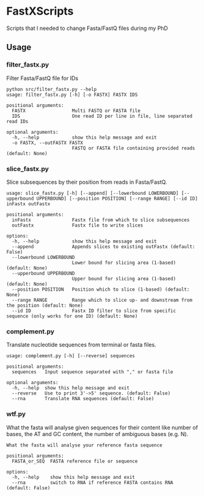 # FastXScripts

Scripts that I needed to change Fasta/FastQ files during my PhD

## Usage

### filter_fastx.py

Filter Fasta/FastQ file for IDs

```{r}
python src/filter_fastx.py --help
usage: filter_fastx.py [-h] [-o FASTX] FASTX IDS

positional arguments:
  FASTX                 Multi FASTQ or FASTA file
  IDS                   One read ID per line in file, line separated read IDs

optional arguments:
  -h, --help            show this help message and exit
  -o FASTX, --outFASTX FASTX
                        FASTQ or FASTA file containing provided reads (default: None)
```

### slice_fastx.py

Slice subsequences by their position from reads in Fasta/FastQ.

```
usage: slice_fastx.py [-h] [--append] [--lowerbound LOWERBOUND] [--upperbound UPPERBOUND] [--position POSITION] [--range RANGE] [--id ID] inFastx outFastx

positional arguments:
  inFastx               Fastx file from which to slice subsequences
  outFastx              Fastx file to write slices

options:
  -h, --help            show this help message and exit
  --append              Appends slices to existing outFastx (default: False)
  --lowerbound LOWERBOUND
                        Lower bound for slicing area (1-based) (default: None)
  --upperbound UPPERBOUND
                        Upper bound for slicing area (1-based) (default: None)
  --position POSITION   Position which to slice (1-based) (default: None)
  --range RANGE         Range which to slice up- and downstream from the position (default: None)
  --id ID               Fastx ID filter to slice from specific sequence (only works for one ID) (default: None)
```

### complement.py

Translate nucleotide sequences from terminal or fasta files.

```
usage: complement.py [-h] [--reverse] sequences

positional arguments:
  sequences   Input sequence separated with "," or fasta file

optional arguments:
  -h, --help  show this help message and exit
  --reverse   Use to print 3'->5' sequence. (default: False)
  --rna       Translate RNA sequences (default: False)
```

### wtf.py

What the fasta will analyse given sequences for their content like number of bases, the AT and GC content, the number of ambiguous bases (e.g. N).

```
What the fasta will analyse your reference fasta sequence

positional arguments:
  FASTA_or_SEQ  FASTA reference file or sequence

options:
  -h, --help    show this help message and exit
  --rna         switch to RNA if reference FASTA contains RNA (default: False)
```
